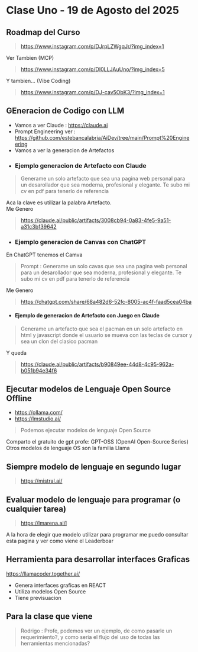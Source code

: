 # Clase Uno - 19 de Agosto del 2025

## Roadmap del Curso

> https://www.instagram.com/p/DJrpLZWgqJr/?img_index=1
   
Ver Tambien (MCP)

> https://www.instagram.com/p/DI0LLJAuUno/?img_index=5

Y tambien... (Vibe Coding)

> https://www.instagram.com/p/DJ-cav5ObK3/?img_index=1

## GEneracion de Codigo con LLM

* Vamos a ver Claude : https://claude.ai
* Prompt Engineering ver : https://github.com/estebancalabria/AiDev/tree/main/Prompt%20Engineering
* Vamos a ver la generacion de Artefactos

- ### Ejemplo generacion de Artefacto con Claude
  
> Generame un solo artefacto que sea una pagina web personal para un desarollador que sea moderna, profesional y elegante. Te subo mi cv en pdf para tenerlo de referencia

Aca la clave es utilizar la palabra Artefacto.     
Me Genero
> https://claude.ai/public/artifacts/3008cb94-0a83-4fe5-9a51-a31c3bf39642

- ### Ejemplo generacion de Canvas con ChatGPT

En ChatGPT tenemos el Camva

> Prompt : Generame un solo cavas que sea una pagina web personal para un desarollador que sea moderna, profesional y elegante. Te subo mi cv en pdf para tenerlo de referencia

Me Genero 

> https://chatgpt.com/share/68a482d6-52fc-8005-ac4f-faad5cea04ba
  
- #### Ejemplo de generacion de Artefacto con Juego en Claude

> Generame un artefacto que sea el pacman en un solo artefacto en html y javascript donde el usuario se mueva con las teclas de cursor y sea un clon del clasico pacman

Y queda

> https://claude.ai/public/artifacts/b90849ee-44d8-4c95-962a-b051b94e34f6

## Ejecutar modelos de Lenguaje Open Source Offline

* https://ollama.com/
* https://lmstudio.ai/

> Podemos ejecutar modelos de lenguaje Open Source

Comparto el gratuito de gpt profe: GPT-OSS (OpenAI Open-Source Series)
Otros modelos de lenguaje OS son la familia Llama

## Siempre modelo de lenguaje en segundo lugar

> https://mistral.ai/

## Evaluar modelo de lenguaje para programar (o cualquier tarea)

> https://lmarena.ai/l

A la hora de elegir que modelo utilizar para programar me puedo consultar esta pagina y ver como viene el Leaderboar

## Herramienta para desarrollar interfaces Graficas

https://llamacoder.together.ai/

* Genera interfaces graficas en REACT
* Utiliza modelos Open Source
* Tiene previsuacion

## Para la clase que viene

> Rodrigo : Profe, podemos ver un ejemplo, de como pasarle un requerimiento?, y como seria el flujo del uso de todas las herramientas mencionadas?
